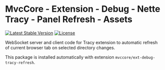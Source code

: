 # MvcCore - Extension - Debug - Nette Tracy - Panel Refresh - Assets

[![Latest Stable Version](https://img.shields.io/badge/Stable-v5.3.0-brightgreen.svg?style=plastic)](https://github.com/mvccore/ext-debug-tracy-refresh-js/releases)
[![License](https://img.shields.io/badge/License-BSD%203-brightgreen.svg?style=plastic)](https://mvccore.github.io/docs/mvccore/5.0.0/LICENSE.md)

WebSocket server and client code for Tracy extension to automatic refresh of current browser tab on selected directory changes.  

This package is installed automatically with extension `mvccore/ext-debug-tracy-refresh`.
